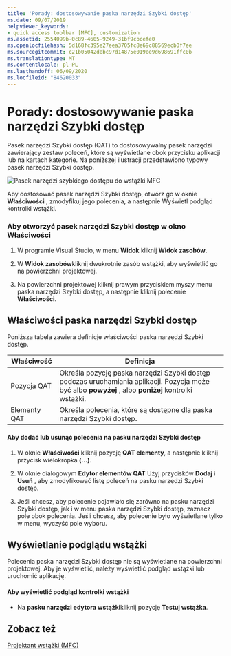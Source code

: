```yaml
---
title: 'Porady: dostosowywanie paska narzędzi Szybki dostęp'
ms.date: 09/07/2019
helpviewer_keywords:
- quick access toolbar [MFC], customization
ms.assetid: 2554099b-0c89-4605-9249-31bf9cbcefe0
ms.openlocfilehash: 5d168fc395e27eea3705fc8e69c88569ecb0f7ee
ms.sourcegitcommit: c21b05042debc97d14875e019ee9d698691ffc0b
ms.translationtype: MT
ms.contentlocale: pl-PL
ms.lasthandoff: 06/09/2020
ms.locfileid: "84620033"
---
```

# <a name="how-to-customize-the-quick-access-toolbar"></a>Porady: dostosowywanie paska narzędzi Szybki dostęp

Pasek narzędzi Szybki dostęp (QAT) to dostosowywalny pasek narzędzi zawierający zestaw poleceń, które są wyświetlane obok przycisku aplikacji lub na kartach kategorie. Na poniższej ilustracji przedstawiono typowy pasek narzędzi Szybki dostęp.

![Pasek narzędzi szybkiego dostępu do wstążki MFC](../mfc/media/quick_access_toolbar.png "Pasek narzędzi szybkiego dostępu do wstążki MFC")

Aby dostosować pasek narzędzi Szybki dostęp, otwórz go w oknie **Właściwości** , zmodyfikuj jego polecenia, a następnie Wyświetl podgląd kontrolki wstążki.

### <a name="to-open-the-quick-access-toolbar-in-the-properties-window"></a>Aby otworzyć pasek narzędzi Szybki dostęp w okno Właściwości

1. W programie Visual Studio, w menu **Widok** kliknij **Widok zasobów**.

1. W **Widok zasobów**kliknij dwukrotnie zasób wstążki, aby wyświetlić go na powierzchni projektowej.

1. Na powierzchni projektowej kliknij prawym przyciskiem myszy menu paska narzędzi Szybki dostęp, a następnie kliknij polecenie **Właściwości**.

## <a name="quick-access-toolbar-properties"></a>Właściwości paska narzędzi Szybki dostęp

Poniższa tabela zawiera definicje właściwości paska narzędzi Szybki dostęp.

|Właściwość|Definicja|
|--------------|----------------|
|Pozycja QAT|Określa pozycję paska narzędzi Szybki dostęp podczas uruchamiania aplikacji. Pozycja może być albo **powyżej** , albo **poniżej** kontrolki wstążki.|
|Elementy QAT|Określa polecenia, które są dostępne dla paska narzędzi Szybki dostęp.|

#### <a name="to-add-or-remove-commands-on-the-quick-access-toolbar"></a>Aby dodać lub usunąć polecenia na pasku narzędzi Szybki dostęp

1. W oknie **Właściwości** kliknij pozycję **QAT elementy**, a następnie kliknij przycisk wielokropka **(...)**.

1. W oknie dialogowym **Edytor elementów QAT** Użyj przycisków **Dodaj** i **Usuń** , aby zmodyfikować listę poleceń na pasku narzędzi Szybki dostęp.

1. Jeśli chcesz, aby polecenie pojawiało się zarówno na pasku narzędzi Szybki dostęp, jak i w menu paska narzędzi Szybki dostęp, zaznacz pole obok polecenia. Jeśli chcesz, aby polecenie było wyświetlane tylko w menu, wyczyść pole wyboru.

## <a name="previewing-the-ribbon"></a>Wyświetlanie podglądu wstążki

Polecenia paska narzędzi Szybki dostęp nie są wyświetlane na powierzchni projektowej. Aby je wyświetlić, należy wyświetlić podgląd wstążki lub uruchomić aplikację.

#### <a name="to-preview-the-ribbon-control"></a>Aby wyświetlić podgląd kontrolki wstążki

- Na **pasku narzędzi edytora wstążki**kliknij pozycję **Testuj wstążka**.

## <a name="see-also"></a>Zobacz też

[Projektant wstążki (MFC)](ribbon-designer-mfc.md)

